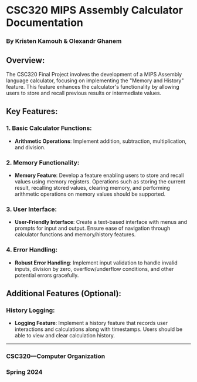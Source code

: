 # CSC320 MIPS Assembly Calculator Documentation

### By Kristen Kamouh & Olexandr Ghanem

## Overview:

The CSC320 Final Project involves the development of a MIPS Assembly language calculator, focusing on implementing the "Memory and History" feature. This feature enhances the calculator's functionality by allowing users to store and recall previous results or intermediate values.

## Key Features:

### 1. Basic Calculator Functions:
- **Arithmetic Operations**: Implement addition, subtraction, multiplication, and division.

### 2. Memory Functionality:
- **Memory Feature**: Develop a feature enabling users to store and recall values using memory registers. Operations such as storing the current result, recalling stored values, clearing memory, and performing arithmetic operations on memory values should be supported.

### 3. User Interface:
- **User-Friendly Interface**: Create a text-based interface with menus and prompts for input and output. Ensure ease of navigation through calculator functions and memory/history features.

### 4. Error Handling:
- **Robust Error Handling**: Implement input validation to handle invalid inputs, division by zero, overflow/underflow conditions, and other potential errors gracefully.

## Additional Features (Optional):

### History Logging:
- **Logging Feature**: Implement a history feature that records user interactions and calculations along with timestamps. Users should be able to view and clear calculation history.

---

### CSC320—Computer Organization
### Spring 2024

